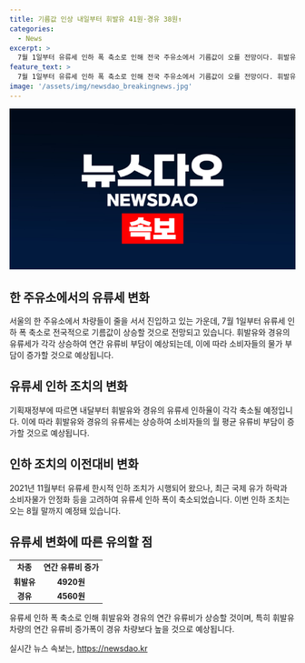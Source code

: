 ```yaml
---
title: 기름값 인상 내일부터 휘발유 41원·경유 38원↑
categories:
  - News
excerpt: >
  7월 1일부터 유류세 인하 폭 축소로 인해 전국 주유소에서 기름값이 오를 전망이다. 휘발유와 경유 유류세는 각각 41원과 38원 상승하며, 연비가 10km인 차량으로 매일 40km를 주행할 경우 월 유류비는 4920원 증가할 것으로 예상된다. 이 조치는 국제 유가 하락과 소비자물가 안정화를 고려해 결정됐으며, 8월 말까지 예정돼 있다. (문장 수정)
feature_text: >
  7월 1일부터 유류세 인하 폭 축소로 인해 전국 주유소에서 기름값이 오를 전망이다. 휘발유와 경유 유류세는 각각 41원과 38원 상승하며, 연비가 10km인 차량으로 매일 40km를 주행할 경우 월 유류비는 4920원 증가할 것으로 예상된다. 이 조치는 국제 유가 하락과 소비자물가 안정화를 고려해 결정됐으며, 8월 말까지 예정돼 있다. (문장 수정)
image: '/assets/img/newsdao_breakingnews.jpg'
---
```


<p><img src="/assets/img/newsdao_breakingnews.jpg" alt="koreaapp 속보" /></p>

<h2 data-ke-size="size26">한 주유소에서의 유류세 변화</h2>

<p data-ke-size="size16">서울의 한 주유소에서 차량들이 줄을 서서 진입하고 있는 가운데, 7월 1일부터 유류세 인하 폭 축소로 전국적으로 기름값이 상승할 것으로 전망되고 있습니다. 휘발유와 경유의 유류세가 각각 상승하여 연간 유류비 부담이 예상되는데, 이에 따라 소비자들의 물가 부담이 증가할 것으로 예상됩니다.</p>

<h2 data-ke-size="size26">유류세 인하 조치의 변화</h2>

<p data-ke-size="size16">기획재정부에 따르면 내달부터 휘발유와 경유의 유류세 인하율이 각각 축소될 예정입니다. 이에 따라 휘발유와 경유의 유류세는 상승하여 소비자들의 월 평균 유류비 부담이 증가할 것으로 예상됩니다.</p>

<h2 data-ke-size="size26">인하 조치의 이전대비 변화</h2>

<p data-ke-size="size16">2021년 11월부터 유류세 한시적 인하 조치가 시행되어 왔으나, 최근 국제 유가 하락과 소비자물가 안정화 등을 고려하여 유류세 인하 폭이 축소되었습니다. 이번 인하 조치는 오는 8월 말까지 예정돼 있습니다.</p>

<h2 data-ke-size="size26">유류세 변화에 따른 유의할 점</h2>

<table>
<tbody>
<tr>
<td style="text-align: center; height: 17px;"><b>차종</b></td>
<td style="text-align: center; height: 17px;"><b>연간 유류비 증가</b></td>
</tr>
<tr>
<td style="text-align: center; height: 17px;"><b>휘발유</b></td>
<td style="text-align: center; height: 17px;"><b>4920원</b></td>
</tr>
<tr>
<td style="text-align: center; height: 17px;"><b>경유</b></td>
<td style="text-align: center; height: 17px;"><b>4560원</b></td>
</tr>
</tbody>
</table>

<p data-ke-size="size16">유류세 인하 폭 축소로 인해 휘발유와 경유의 연간 유류비가 상승할 것이며, 특히 휘발유 차량의 연간 유류비 증가폭이 경유 차량보다 높을 것으로 예상됩니다.</p>
실시간 뉴스 속보는, <a href="https://newsdao.kr" rel="dofollow">https://newsdao.kr</a>


